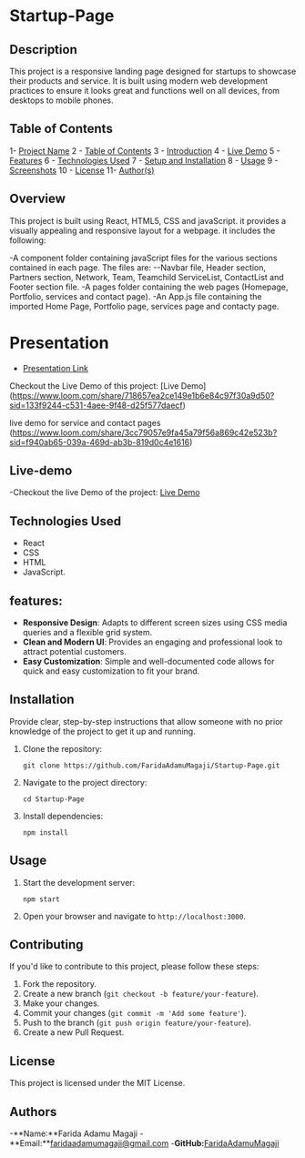 # Startup-Page

## Description

This project is a responsive landing page designed for startups to showcase their products and service. It is built using modern web development practices to ensure it looks great and functions well on all devices, from desktops to mobile phones.

## Table of Contents

1- [Project Name](#project-name)
2 - [Table of Contents](#table-of-contents)
3 - [Introduction](#introduction)
4 - [Live Demo](#live-demo)
5 - [Features](#features)
6 - [Technologies Used](#technologies-used)
7 - [Setup and Installation](#setup-and-installation)
8 - [Usage](#usage)
9 - [Screenshots](#screenshots)
10 - [License](#license)
11- [Author(s)](#authors)

## Overview

This project is built using React, HTML5, CSS and javaScript. it provides a visually appealing and responsive layout for a webpage. it includes the following:

-A component folder containing javaScript files for the various sections contained in each page. The files are:
--Navbar file, Header section, Partners section, Network, Team, Teamchild ServiceList, ContactList and Footer section file. 
-A pages folder containing the web pages (Homepage, Portfolio, services and contact page).
-An App.js file containing the imported Home Page, Portfolio page, services page and contacty page.

# Presentation <a name="Presentation"></a>
- [Presentation Link]()

Checkout the Live Demo of this project: [Live Demo] (https://www.loom.com/share/718657ea2ce149e1b6e84c97f30a9d50?sid=133f9244-c531-4aee-9f48-d25f577daecf)

live demo  for service and contact pages (https://www.loom.com/share/3cc79057e9fa45a79f56a869c42e523b?sid=f940ab65-039a-469d-ab3b-819d0c4e1616)


## Live-demo 
-Checkout the live Demo of the project: [Live Demo](https://startup-page-3h67.onrender.com)

## Technologies Used

-   React
-   CSS
-   HTML
-   JavaScript.

## features:

-   **Responsive Design**: Adapts to different screen sizes using CSS media queries and a flexible grid system.
-   **Clean and Modern UI**: Provides an engaging and professional look to attract potential customers.
-   **Easy Customization**: Simple and well-documented code allows for quick and easy customization to fit your brand.


## Installation

Provide clear, step-by-step instructions that allow someone with no prior knowledge of the project to get it up and running.

1.  Clone the repository:

    ```
    git clone https://github.com/FaridaAdamuMagaji/Startup-Page.git  
    ```
2.  Navigate to the project directory:

    ```
    cd Startup-Page
    ```
3.  Install dependencies:

    ```
    npm install
    ```

## Usage

1.  Start the development server:

    ```
    npm start
    ```
2.  Open your browser and navigate to `http://localhost:3000`.


## Contributing

If you'd like to contribute to this project, please follow these steps:

1.  Fork the repository.
2.  Create a new branch (`git checkout -b feature/your-feature`).
3.  Make your changes.
4.  Commit your changes (`git commit -m 'Add some feature'`).
5.  Push to the branch (`git push origin feature/your-feature`).
6.  Create a new Pull Request.

## License

This project is licensed under the MIT License.

## Authors
-**Name:**Farida Adamu Magaji
-**Email:**faridaadamumagaji@gmail.com
-**GitHub:**[FaridaAdamuMagaji]( https://github.com/FaridaAdamuMagaji)

